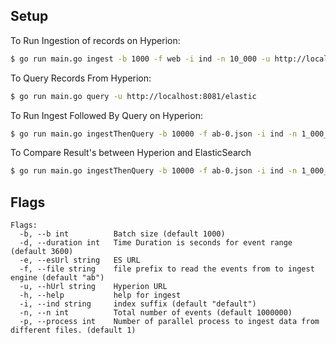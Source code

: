 ## Setup

To Run Ingestion of records on Hyperion:
```bash
$ go run main.go ingest -b 1000 -f web -i ind -n 10_000 -u http://localhost:8081/elastic -p 2 -d 3600
```

To Query Records From Hyperion:
```bash
$ go run main.go query -u http://localhost:8081/elastic
```

To Run Ingest Followed By Query on Hyperion:
```bash
$ go run main.go ingestThenQuery -b 10000 -f ab-0.json -i ind -n 1_000_000 -u http://localhost:8081/elastic
```

To Compare Result's between Hyperion and ElasticSearch
```bash
$ go run main.go ingestThenQuery -b 10000 -f ab-0.json -i ind -n 1_000_000 -e http://localhost:9200 -u http://localhost:8081/elastic
```


## Flags
```
Flags:
  -b, --b int          Batch size (default 1000)
  -d, --duration int   Time Duration is seconds for event range (default 3600)
  -e, --esUrl string   ES URL
  -f, --file string    file prefix to read the events from to ingest engine (default "ab")
  -u, --hUrl string    Hyperion URL
  -h, --help           help for ingest
  -i, --ind string     index suffix (default "default")
  -n, --n int          Total number of events (default 1000000)
  -p, --process int    Number of parallel process to ingest data from different files. (default 1)
```